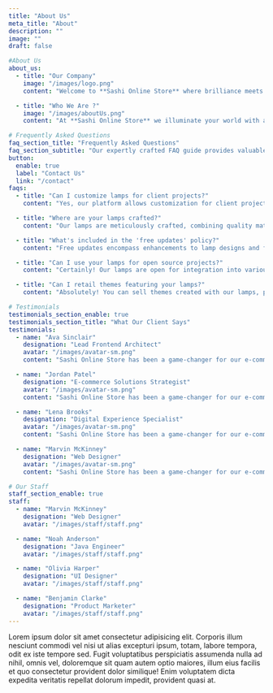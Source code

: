 ```yaml
---
title: "About Us"
meta_title: "About"
description: ""
image: ""
draft: false

#About Us
about_us:
  - title: "Our Company"
    image: "/images/logo.png"
    content: "Welcome to **Sashi Online Store** where brilliance meets innovation. We take pride in being your ultimate destination for exquisite lighting solutions that illuminate spaces and lives alike. With a passion for creating luminous experiences, we curate a diverse range of cutting-edge light fixtures designed to elevate any environment. Our commitment to quality craftsmanship and a keen eye for aesthetic appeal ensures that each product we offer is not just a source of light,<br/><br/> but a work of art in its own right. Whether you're seeking ambient elegance for your home or functional brilliance for a commercial space, [Your Company Name] is dedicated to bringing your vision to light. Explore our collection and let your surroundings shine with a touch of our radiant expertise. Elevate your space, embrace the light, only with **Sashi Online Store**."

  - title: "Who We Are ?"
    image: "/images/aboutUs.png"
    content: "At **Sashi Online Store** we illuminate your world with a curated collection of exceptional lighting solutions. Established with a passion for transforming spaces and creating ambiance, we stand as a beacon of quality and style in the realm of lighting. With a keen eye for design and a commitment to sourcing the finest materials, we pride ourselves on offering a diverse range of work that not only brighten spaces but also elevate aesthetics. <br/><br/> Committed to delivering excellence, we prioritize customer satisfaction and provide expert guidance to help you find the perfect lighting solution for any setting. Welcome to **Sashi Online Store** where light meets inspiration. Illuminate your world today!"

# Frequently Asked Questions
faq_section_title: "Frequently Asked Questions"
faq_section_subtitle: "Our expertly crafted FAQ guide provides valuable insights on selecting the perfect table lamp to complement your decor and meet your specific lighting needs."
button:
  enable: true
  label: "Contact Us"
  link: "/contact"
faqs:
  - title: "Can I customize lamps for client projects?"
    content: "Yes, our platform allows customization for client projects, ensuring unique and tailored solutions. Yes, our platform allows customization for client projects, ensuring unique and tailored solutions."

  - title: "Where are your lamps crafted?"
    content: "Our lamps are meticulously crafted, combining quality materials and skilled workmanship to deliver exceptional products. Our lamps are meticulously crafted, combining quality materials and skilled workmanship to deliver exceptional products."

  - title: "What's included in the 'free updates' policy?"
    content: "Free updates encompass enhancements to lamp designs and features, ensuring your collection stays current and appealing. Free updates encompass enhancements to lamp designs and features, ensuring your collection stays current and appealing"

  - title: "Can I use your lamps for open source projects?"
    content: "Certainly! Our lamps are open for integration into various projects, fostering creativity and innovation. Certainly! Our lamps are open for integration into various projects, fostering creativity and innovation."

  - title: "Can I retail themes featuring your lamps?"
    content: "Absolutely! You can sell themes created with our lamps, providing stylish solutions for diverse design needs. Absolutely! You can sell themes created with our lamps, providing stylish solutions for diverse design needs."

# Testimonials
testimonials_section_enable: true
testimonials_section_title: "What Our Client Says"
testimonials:
  - name: "Ava Sinclair"
    designation: "Lead Frontend Architect"
    avatar: "/images/avatar-sm.png"
    content: "Sashi Online Store has been a game-changer for our e-commerce setup. This Astro-Shopify boilerplate blends the speed and flexibility of Astro with the powerful e-commerce capabilities of Shopify, giving us the perfect foundation for a high-performance, modern storefront. Setup was smooth, and it’s optimized for seamless integration with Shopify’s API, so we were able to get our site up and running quickly without compromising on customizations or functionality. Sashi Online Store’s clean codebase and scalability make it an ideal solution for any team looking to leverage Astro’s benefits in an e-commerce context. Highly recommended for anyone looking to streamline their Shopify store with the speed of Astro!"

  - name: "Jordan Patel"
    designation: "E-commerce Solutions Strategist"
    avatar: "/images/avatar-sm.png"
    content: "Sashi Online Store has been a game-changer for our e-commerce setup. This Astro-Shopify boilerplate blends the speed and flexibility of Astro with the powerful e-commerce capabilities of Shopify, giving us the perfect foundation for a high-performance, modern storefront. Setup was smooth, and it’s optimized for seamless integration with Shopify’s API, so we were able to get our site up and running quickly without compromising on customizations or functionality. Sashi Online Store’s clean codebase and scalability make it an ideal solution for any team looking to leverage Astro’s benefits in an e-commerce context. Highly recommended for anyone looking to streamline their Shopify store with the speed of Astro!"

  - name: "Lena Brooks"
    designation: "Digital Experience Specialist"
    avatar: "/images/avatar-sm.png"
    content: "Sashi Online Store has been a game-changer for our e-commerce setup. This Astro-Shopify boilerplate blends the speed and flexibility of Astro with the powerful e-commerce capabilities of Shopify, giving us the perfect foundation for a high-performance, modern storefront. Setup was smooth, and it’s optimized for seamless integration with Shopify’s API, so we were able to get our site up and running quickly without compromising on customizations or functionality. Sashi Online Store’s clean codebase and scalability make it an ideal solution for any team looking to leverage Astro’s benefits in an e-commerce context. Highly recommended for anyone looking to streamline their Shopify store with the speed of Astro!"

  - name: "Marvin McKinney"
    designation: "Web Designer"
    avatar: "/images/avatar-sm.png"
    content: "Sashi Online Store has been a game-changer for our e-commerce setup. This Astro-Shopify boilerplate blends the speed and flexibility of Astro with the powerful e-commerce capabilities of Shopify, giving us the perfect foundation for a high-performance, modern storefront. Setup was smooth, and it’s optimized for seamless integration with Shopify’s API, so we were able to get our site up and running quickly without compromising on customizations or functionality. Sashi Online Store’s clean codebase and scalability make it an ideal solution for any team looking to leverage Astro’s benefits in an e-commerce context. Highly recommended for anyone looking to streamline their Shopify store with the speed of Astro!"

# Our Staff
staff_section_enable: true
staff:
  - name: "Marvin McKinney"
    designation: "Web Designer"
    avatar: "/images/staff/staff.png"

  - name: "Noah Anderson"
    designation: "Java Engineer"
    avatar: "/images/staff/staff.png"

  - name: "Olivia Harper"
    designation: "UI Designer"
    avatar: "/images/staff/staff.png"

  - name: "Benjamin Clarke"
    designation: "Product Marketer"
    avatar: "/images/staff/staff.png"
---
```


Lorem ipsum dolor sit amet consectetur adipisicing elit. Corporis illum nesciunt commodi vel nisi ut alias excepturi ipsum, totam, labore tempora, odit ex iste tempore sed. Fugit voluptatibus perspiciatis assumenda nulla ad nihil, omnis vel, doloremque sit quam autem optio maiores, illum eius facilis et quo consectetur provident dolor similique! Enim voluptatem dicta expedita veritatis repellat dolorum impedit, provident quasi at.

